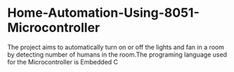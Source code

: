 # Home-Automation-Using-8051-Microcontroller
 The project aims to automatically turn on or off the lights and fan in a room by detecting number of humans in the room.The programing language used for the Microcontroller is Embedded C 

